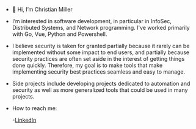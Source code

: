 - 👋 Hi, I’m Christian Miller
- I’m interested in software development, in particular in InfoSec, Distributed Systems, and Network programming. I've worked primarily with Go, Vue, Python and Powershell.
  
- I believe security is taken for granted partially because it rarely can be implemented without some impact to end users,
  and partially because security practices are often set aside in the interest of getting things done quickly.
  Therefore, my goal is to make tools that make implementing security best practices seamless and easy to manage.

- Side projects include developing projects dedicated to automation and security as well as more generalized tools that
  could be used in many projects. 
  
- How to reach me:

    -[LinkedIn](https://www.linkedin.com/in/christian-miller-266684168/)


<!---
christianm20358/christianm20358 is a ✨ special ✨ repository because its `README.md` (this file) appears on your GitHub profile.
You can click the Preview link to take a look at your changes.
--->
